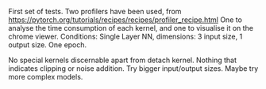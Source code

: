 First set of tests. Two profilers have been used, from https://pytorch.org/tutorials/recipes/recipes/profiler_recipe.html 
One to analyse the time consumption of each kernel, and one to visualise it on the chrome viewer. 
Conditions: Single Layer NN, dimensions: 3 input size, 1 output size. One epoch. 

No special kernels discernable apart from detach kernel. Nothing that indicates clipping or noise addition. Try bigger input/output sizes. Maybe try more complex models. 
